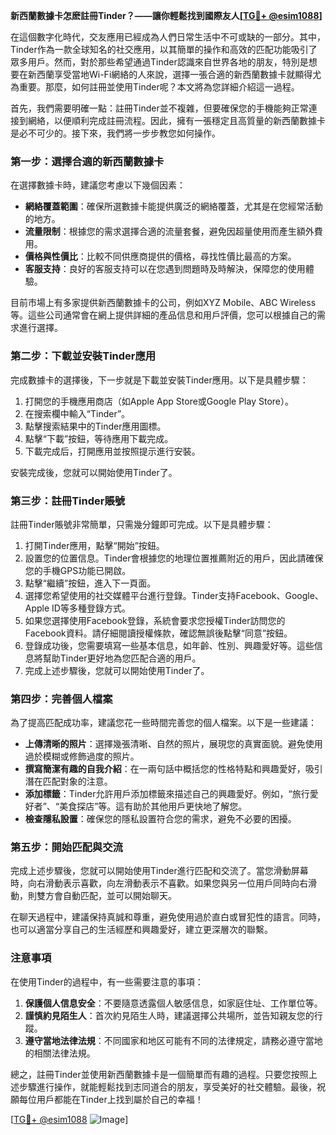**新西蘭數據卡怎麽註冊Tinder？——讓你輕鬆找到國際友人[[TG💪+ @esim1088](https://t.me/s/esim1088)]**

在這個數字化時代，交友應用已經成為人們日常生活中不可或缺的一部分。其中，Tinder作為一款全球知名的社交應用，以其簡單的操作和高效的匹配功能吸引了眾多用戶。然而，對於那些希望通過Tinder認識來自世界各地的朋友，特別是想要在新西蘭享受當地Wi-Fi網絡的人來說，選擇一張合適的新西蘭數據卡就顯得尤為重要。那麼，如何註冊並使用Tinder呢？本文將為您詳細介紹這一過程。

首先，我們需要明確一點：註冊Tinder並不複雜，但要確保您的手機能夠正常連接到網絡，以便順利完成註冊流程。因此，擁有一張穩定且高質量的新西蘭數據卡是必不可少的。接下來，我們將一步步教您如何操作。

### 第一步：選擇合適的新西蘭數據卡

在選擇數據卡時，建議您考慮以下幾個因素：
- **網絡覆蓋範圍**：確保所選數據卡能提供廣泛的網絡覆蓋，尤其是在您經常活動的地方。
- **流量限制**：根據您的需求選擇合適的流量套餐，避免因超量使用而產生額外費用。
- **價格與性價比**：比較不同供應商提供的價格，尋找性價比最高的方案。
- **客服支持**：良好的客服支持可以在您遇到問題時及時解決，保障您的使用體驗。

目前市場上有多家提供新西蘭數據卡的公司，例如XYZ Mobile、ABC Wireless等。這些公司通常會在網上提供詳細的產品信息和用戶評價，您可以根據自己的需求進行選擇。

### 第二步：下載並安裝Tinder應用

完成數據卡的選擇後，下一步就是下載並安裝Tinder應用。以下是具體步驟：

1. 打開您的手機應用商店（如Apple App Store或Google Play Store）。
2. 在搜索欄中輸入“Tinder”。
3. 點擊搜索結果中的Tinder應用圖標。
4. 點擊“下載”按鈕，等待應用下載完成。
5. 下載完成后，打開應用並按照提示進行安裝。

安裝完成後，您就可以開始使用Tinder了。

### 第三步：註冊Tinder賬號

註冊Tinder賬號非常簡單，只需幾分鐘即可完成。以下是具體步驟：

1. 打開Tinder應用，點擊“開始”按鈕。
2. 設置您的位置信息。Tinder會根據您的地理位置推薦附近的用戶，因此請確保您的手機GPS功能已開啟。
3. 點擊“繼續”按鈕，進入下一頁面。
4. 選擇您希望使用的社交媒體平台進行登錄。Tinder支持Facebook、Google、Apple ID等多種登錄方式。
5. 如果您選擇使用Facebook登錄，系統會要求您授權Tinder訪問您的Facebook資料。請仔細閱讀授權條款，確認無誤後點擊“同意”按鈕。
6. 登錄成功後，您需要填寫一些基本信息，如年齡、性別、興趣愛好等。這些信息將幫助Tinder更好地為您匹配合適的用戶。
7. 完成上述步驟後，您就可以開始使用Tinder了。

### 第四步：完善個人檔案

為了提高匹配成功率，建議您花一些時間完善您的個人檔案。以下是一些建議：

- **上傳清晰的照片**：選擇幾張清晰、自然的照片，展現您的真實面貌。避免使用過於模糊或修飾過度的照片。
- **撰寫簡潔有趣的自我介紹**：在一兩句話中概括您的性格特點和興趣愛好，吸引潛在匹配對象的注意。
- **添加標籤**：Tinder允許用戶添加標籤來描述自己的興趣愛好。例如，“旅行愛好者”、“美食探店”等。這有助於其他用戶更快地了解您。
- **檢查隱私設置**：確保您的隱私設置符合您的需求，避免不必要的困擾。

### 第五步：開始匹配與交流

完成上述步驟後，您就可以開始使用Tinder進行匹配和交流了。當您滑動屏幕時，向右滑動表示喜歡，向左滑動表示不喜歡。如果您與另一位用戶同時向右滑動，則雙方會自動匹配，並可以開始聊天。

在聊天過程中，建議保持真誠和尊重，避免使用過於直白或冒犯性的語言。同時，也可以適當分享自己的生活經歷和興趣愛好，建立更深層次的聯繫。

### 注意事項

在使用Tinder的過程中，有一些需要注意的事項：

1. **保護個人信息安全**：不要隨意透露個人敏感信息，如家庭住址、工作單位等。
2. **謹慎約見陌生人**：首次約見陌生人時，建議選擇公共場所，並告知親友您的行蹤。
3. **遵守當地法律法規**：不同國家和地区可能有不同的法律規定，請務必遵守當地的相關法律法規。

總之，註冊Tinder並使用新西蘭數據卡是一個簡單而有趣的過程。只要您按照上述步驟進行操作，就能輕鬆找到志同道合的朋友，享受美好的社交體驗。最後，祝願每位用戶都能在Tinder上找到屬於自己的幸福！

[[TG💪+ @esim1088](https://t.me/s/esim1088) ![Image](https://i.postimg.cc/4NQfJmqS/Snipaste-2025-05-13-00-14-12.png)]